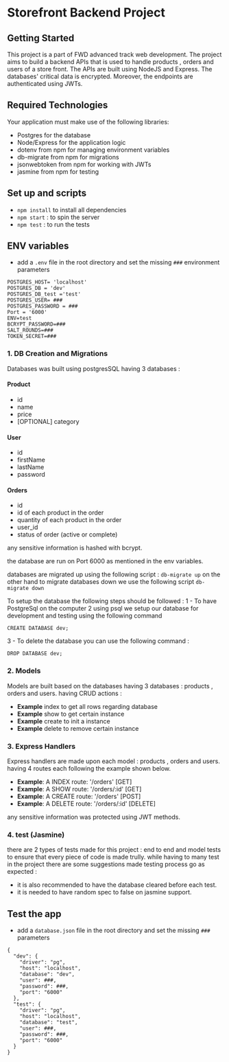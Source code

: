 # Storefront Backend Project

## Getting Started

This project is a part of FWD advanced track web development. The project aims to build a backend APIs that is used to handle products , orders and users of a store front. The APIs are built using NodeJS and Express. The databases' critical data is encrypted. Moreover, the endpoints are authenticated using JWTs.

## Required Technologies

Your application must make use of the following libraries:

- Postgres for the database
- Node/Express for the application logic
- dotenv from npm for managing environment variables
- db-migrate from npm for migrations
- jsonwebtoken from npm for working with JWTs
- jasmine from npm for testing

## Set up and scripts

- `npm install` to install all dependencies
- `npm start` : to spin the server
- `npm test` : to run the tests

## ENV variables

- add a `.env` file in the root directory and set the missing `###` environment parameters

```
POSTGRES_HOST= 'localhost'
POSTGRES_DB = 'dev'
POSTGRES_DB_test ='test'
POSTGRES_USER= ###
POSTGRES_PASSWORD = ###
Port = '6000'
ENV=test
BCRYPT_PASSWORD=###
SALT_ROUNDS=###
TOKEN_SECRET=###
```

### 1. DB Creation and Migrations

Databases was built using postgresSQL having 3 databases :

#### Product

- id
- name
- price
- [OPTIONAL] category

#### User

- id
- firstName
- lastName
- password

#### Orders

- id
- id of each product in the order
- quantity of each product in the order
- user_id
- status of order (active or complete)

any sensitive information is hashed with bcrypt.

the database are run on Port 6000 as mentioned in the env variables.

databases are migrated up using the following script : ```db-migrate up``` on the other hand to migrate databases down we use the following script ```db-migrate down```

To setup the database the following steps should be followed : 
1 - To have PostgreSql on the computer
2 using psql we setup our database for development and testing using the following command 
``` 
CREATE DATABASE dev; 
``` 
3 - To delete the database you can use the following command : 
```
DROP DATABASE dev;
``` 

### 2. Models

Models are built based on the databases having 3 databases : products , orders and users. having CRUD actions :

- **Example** index to get all rows regarding database
- **Example** show to get certain instance
- **Example** create to init a instance
- **Example** delete to remove certain instance

### 3. Express Handlers

Express handlers are made upon each model : products , orders and users. having 4 routes each following the example shown below.

- **Example**: A INDEX route: '/orders' [GET]
- **Example**: A SHOW route: '/orders/:id' [GET]
- **Example**: A CREATE route: '/orders' [POST]
- **Example**: A DELETE route: '/orders/:id' [DELETE]

any sensitive information was protected using JWT methods.

### 4. test (Jasmine)

there are 2 types of tests made for this project : end to end and model tests to ensure that every piece of code is made trully.
while having to many test in the project there are some suggestions made testing process go as expected :
- it is also recommended to have the database cleared before each test.
- it is needed to have random spec to false on jasmine support.


## Test the app

- add a `database.json` file in the root directory and set the missing `###` parameters

```
{
  "dev": {
    "driver": "pg",
    "host": "localhost",
    "database": "dev",
    "user": ###,
    "password": ###,
    "port": "6000"
  },
  "test": {
    "driver": "pg",
    "host": "localhost",
    "database": "test",
    "user": ###,
    "password": ###,
    "port": "6000"
  }
}
```
